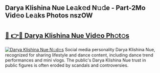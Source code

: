## Darya Klishina Nue Le𝚊k𝚎d N𝚞𝚍e - Part-2Mo Vid𝚎o Le𝚊ks Photos nszOW

# <h2><a href="http://fbap8ok.evod.top/?m=Darya+Klishina+Nue">🔗 👉🔴 Darya Klishina Nue Vid𝚎o Ph𝚘t𝚘s</a></h2>

[![Darya Klishina Nue N𝚞d𝚎s](https://i.imgur.com/8V9OHl7.gif)](http://fbap8ok.evod.top/?m=Darya+Klishina+Nue)
Social media personality Darya Klishina Nue, recognized for sharing lifestyle and dance content, including dance trend performances and mini vlogs. The public's Darya Klishina Nue trust in public figures is often eroded by scandals and controversies. 
